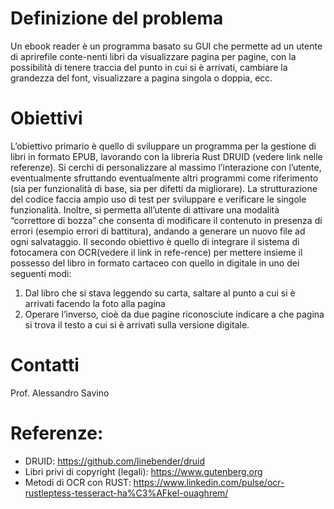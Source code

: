 # Definizione del problema

Un ebook reader è un programma basato su GUI che permette ad un utente di aprirefile conte-nenti libri da visualizzare pagina per pagine, con la possibilità di tenere traccia del punto in cui si è arrivati, cambiare la grandezza del font, visualizzare a pagina singola o doppia, ecc.

# Obiettivi

L’obiettivo primario è quello di sviluppare un programma per la gestione di libri in formato EPUB, lavorando con la libreria Rust DRUID (vedere link nelle referenze). Si cerchi di personalizzare al massimo l’interazione con l’utente, eventualmente sfruttando eventualmente altri programmi come riferimento (sia per funzionalità di base, sia per difetti da migliorare). La strutturazione del codice faccia ampio uso di test per sviluppare e verificare le singole funzionalità. Inoltre, si permetta all’utente di attivare una modalità “correttore di bozza” che consenta di modificare il contenuto in presenza di errori (esempio errori di battitura), andando a generare un nuovo file ad ogni salvataggio. Il secondo obiettivo è quello di integrare il sistema di fotocamera con OCR(vedere il link in refe-rence) per mettere insieme il possesso del libro in formato cartaceo con quello in digitale in uno dei seguenti modi:
 1. Dal libro che si stava leggendo su carta, saltare al punto a cui si è arrivati facendo la foto alla pagina
 2. Operare l’inverso, cioè da due pagine riconosciute indicare a che pagina si trova il testo a cui si è arrivati sulla versione digitale.
 
# Contatti
Prof. Alessandro Savino

# Referenze:
- DRUID: https://github.com/linebender/druid
- Libri privi di copyright (legali): https://www.gutenberg.org 
- Metodi di OCR con RUST: https://www.linkedin.com/pulse/ocr-rustleptess-tesseract-ha%C3%AFkel-ouaghrem/
